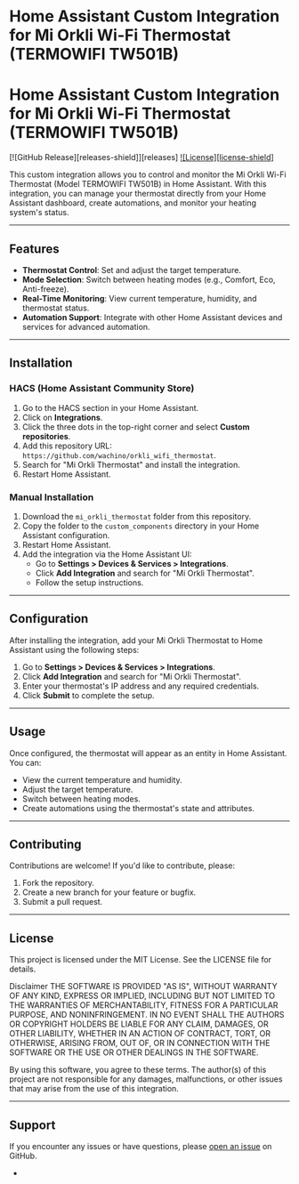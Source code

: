 # Home Assistant Custom Integration for Mi Orkli Wi-Fi Thermostat (TERMOWIFI TW501B)

# Home Assistant Custom Integration for Mi Orkli Wi-Fi Thermostat (TERMOWIFI TW501B)

[![GitHub Release][releases-shield]][releases]
[![License][license-shield]](LICENSE)

This custom integration allows you to control and monitor the Mi Orkli Wi-Fi Thermostat (Model TERMOWIFI TW501B) in Home Assistant. With this integration, you can manage your thermostat directly from your Home Assistant dashboard, create automations, and monitor your heating system's status.

---

## Features
- **Thermostat Control**: Set and adjust the target temperature.
- **Mode Selection**: Switch between heating modes (e.g., Comfort, Eco, Anti-freeze).
- **Real-Time Monitoring**: View current temperature, humidity, and thermostat status.
- **Automation Support**: Integrate with other Home Assistant devices and services for advanced automation.

---

## Installation

### HACS (Home Assistant Community Store)
1. Go to the HACS section in your Home Assistant.
2. Click on **Integrations**.
3. Click the three dots in the top-right corner and select **Custom repositories**.
4. Add this repository URL: `https://github.com/wachino/orkli_wifi_thermostat`.
5. Search for "Mi Orkli Thermostat" and install the integration.
6. Restart Home Assistant.

### Manual Installation
1. Download the `mi_orkli_thermostat` folder from this repository.
2. Copy the folder to the `custom_components` directory in your Home Assistant configuration.
3. Restart Home Assistant.
4. Add the integration via the Home Assistant UI:
   - Go to **Settings > Devices & Services > Integrations**.
   - Click **Add Integration** and search for "Mi Orkli Thermostat".
   - Follow the setup instructions.

---

## Configuration
After installing the integration, add your Mi Orkli Thermostat to Home Assistant using the following steps:
1. Go to **Settings > Devices & Services > Integrations**.
2. Click **Add Integration** and search for "Mi Orkli Thermostat".
3. Enter your thermostat's IP address and any required credentials.
4. Click **Submit** to complete the setup.

---

## Usage
Once configured, the thermostat will appear as an entity in Home Assistant. You can:
- View the current temperature and humidity.
- Adjust the target temperature.
- Switch between heating modes.
- Create automations using the thermostat's state and attributes.

---

## Contributing
Contributions are welcome! If you'd like to contribute, please:
1. Fork the repository.
2. Create a new branch for your feature or bugfix.
3. Submit a pull request.

---

## License
This project is licensed under the MIT License. See the LICENSE file for details.

Disclaimer
THE SOFTWARE IS PROVIDED "AS IS", WITHOUT WARRANTY OF ANY KIND, EXPRESS OR IMPLIED, INCLUDING BUT NOT LIMITED TO THE WARRANTIES OF MERCHANTABILITY, FITNESS FOR A PARTICULAR PURPOSE, AND NONINFRINGEMENT. IN NO EVENT SHALL THE AUTHORS OR COPYRIGHT HOLDERS BE LIABLE FOR ANY CLAIM, DAMAGES, OR OTHER LIABILITY, WHETHER IN AN ACTION OF CONTRACT, TORT, OR OTHERWISE, ARISING FROM, OUT OF, OR IN CONNECTION WITH THE SOFTWARE OR THE USE OR OTHER DEALINGS IN THE SOFTWARE.

By using this software, you agree to these terms. The author(s) of this project are not responsible for any damages, malfunctions, or other issues that may arise from the use of this integration.

---

## Support
If you encounter any issues or have questions, please [open an issue](https://github.com/wachino/orkli_wifi_thermostat/issues) on GitHub.

-
